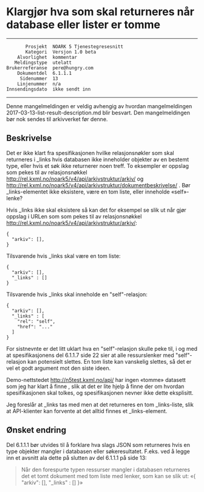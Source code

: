 Klargjør hva som skal returneres når database eller lister er tomme
===================================================================

 ------------------  ---------------------------------
           Prosjekt  NOARK 5 Tjenestegresesnitt
           Kategori  Versjon 1.0 beta
        Alvorlighet  kommentar
       Meldingstype  utelatt
    Brukerreferanse  pere@hungry.com
        Dokumentdel  6.1.1.1
         Sidenummer  13
        Linjenummer  n/a
    Innsendingsdato  ikke sendt inn
 ------------------  ---------------------------------

Denne mangelmeldingen er veldig avhengig av hvordan mangelmeldingen
2017-03-13-list-result-description.md blir besvart.  Den
mangelmeldingen bør nok sendes til arkivverket før denne.

Beskrivelse
-----------

Det er ikke klart fra spesifikasjonen hvilke relasjonsnøkler som skal
returneres i \_links hvis databasen ikke inneholder objekter av en
bestemt type, eller hvis et søk ikke returnerer noen treff.  To
eksempler er oppslag som pekes til av relasjonsnøkkel
http://rel.kxml.no/noark5/v4/api/arkivstruktur/arkiv/ og
http://rel.kxml.no/noark5/v4/api/arkivstruktur/dokumentbeskrivelse/ .
Bør \_links-elementet ikke eksistere, være en tom liste, eller
inneholde «self»-lenke?

Hvis \_links ikke skal eksistere så kan det for eksempel se slik ut
når gjør oppslag i URLen som som pekes til av relasjonsnøkkel
http://rel.kxml.no/noark5/v4/api/arkivstruktur/arkiv/:

```
{
  "arkiv": [],
}
```

Tilsvarende hvis \_links skal være en tom liste:

```
{
  "arkiv": [],
  "_links" : []
}
```

Tilsvarende hvis \_links skal inneholde en "self"-relasjon:

```
{
  "arkiv": [],
  "_links" : [
    "rel": "self",
    "href": "..."
  ]
}
```

For sistnevnte er det litt uklart hva en "self"-relasjon skulle peke
til, i og med at spesifikasjonens del 6.1.1.7 side 22 sier at alle
ressurslenker med "self"-relasjon kan potensielt slettes.  En tom
liste kan vanskelig slettes, så det er vel et godt argument mot den
siste ideen.

Demo-nettstedet http://n5test.kxml.no/api/ har ingen «tomme» datasett
som jeg har klart å finne , slik at det er lite hjelp å finne der om
hvordan spesifikasjonen skal tolkes, og spesifikasjonen nevner ikke
dette eksplisitt.

Jeg foreslår at \_links tas med men at det returneres en tom
\_links-liste, slik at API-klienter kan forvente at det alltid finnes
et \_links-element.

Ønsket endring
--------------

Del 6.1.1.1 bør utvides til å forklare hva slags JSON som returneres
hvis en type objekter mangler i databasen eller søkeresultatet.
F.eks. ved å legge inn et avsnitt ala dette på slutten av del 6.1.1.1
på side 13:

> Når den forespurte typen ressurser mangler i databasen returneres
> det et tomt dokument med tom liste med lenker, som kan se slik ut:
> «{ "arkiv": [], "\_links" : [] }»
